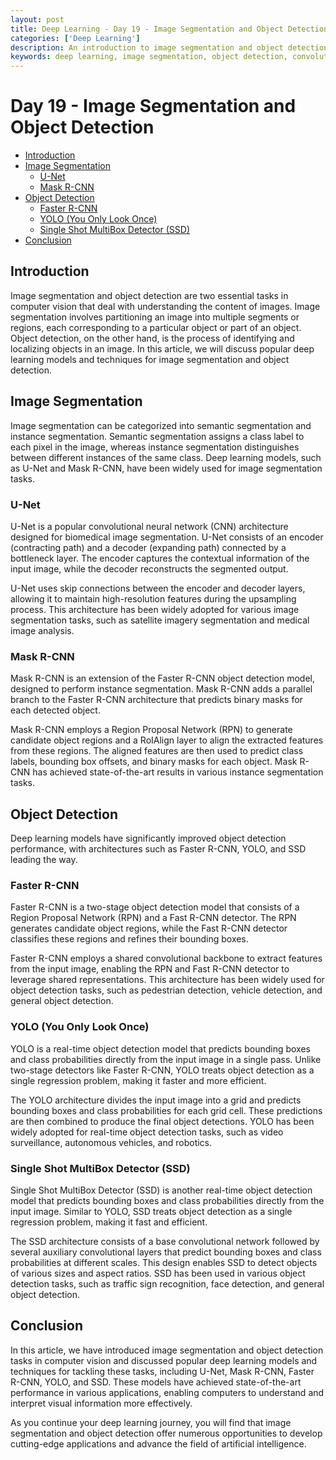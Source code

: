 ```yaml
---
layout: post
title: Deep Learning - Day 19 - Image Segmentation and Object Detection
categories: ['Deep Learning']
description: An introduction to image segmentation and object detection with deep learning, including popular models and techniques for tackling these tasks.
keywords: deep learning, image segmentation, object detection, convolutional neural networks, CNN, U-Net, Mask R-CNN, YOLO, SSD, Faster R-CNN
---
```

# Day 19 - Image Segmentation and Object Detection

- [Introduction](#introduction)
- [Image Segmentation](#image-segmentation)
  - [U-Net](#u-net)
  - [Mask R-CNN](#mask-r-cnn)
- [Object Detection](#object-detection)
  - [Faster R-CNN](#faster-r-cnn)
  - [YOLO (You Only Look Once)](#yolo-you-only-look-once)
  - [Single Shot MultiBox Detector (SSD)](#single-shot-multibox-detector-ssd)
- [Conclusion](#conclusion)

## Introduction

Image segmentation and object detection are two essential tasks in computer vision that deal with understanding the content of images. Image segmentation involves partitioning an image into multiple segments or regions, each corresponding to a particular object or part of an object. Object detection, on the other hand, is the process of identifying and localizing objects in an image. In this article, we will discuss popular deep learning models and techniques for image segmentation and object detection.

## Image Segmentation

Image segmentation can be categorized into semantic segmentation and instance segmentation. Semantic segmentation assigns a class label to each pixel in the image, whereas instance segmentation distinguishes between different instances of the same class. Deep learning models, such as U-Net and Mask R-CNN, have been widely used for image segmentation tasks.

### U-Net

U-Net is a popular convolutional neural network (CNN) architecture designed for biomedical image segmentation. U-Net consists of an encoder (contracting path) and a decoder (expanding path) connected by a bottleneck layer. The encoder captures the contextual information of the input image, while the decoder reconstructs the segmented output.

U-Net uses skip connections between the encoder and decoder layers, allowing it to maintain high-resolution features during the upsampling process. This architecture has been widely adopted for various image segmentation tasks, such as satellite imagery segmentation and medical image analysis.

### Mask R-CNN

Mask R-CNN is an extension of the Faster R-CNN object detection model, designed to perform instance segmentation. Mask R-CNN adds a parallel branch to the Faster R-CNN architecture that predicts binary masks for each detected object.

Mask R-CNN employs a Region Proposal Network (RPN) to generate candidate object regions and a RoIAlign layer to align the extracted features from these regions. The aligned features are then used to predict class labels, bounding box offsets, and binary masks for each object. Mask R-CNN has achieved state-of-the-art results in various instance segmentation tasks.

## Object Detection

Deep learning models have significantly improved object detection performance, with architectures such as Faster R-CNN, YOLO, and SSD leading the way.

### Faster R-CNN

Faster R-CNN is a two-stage object detection model that consists of a Region Proposal Network (RPN) and a Fast R-CNN detector. The RPN generates candidate object regions, while the Fast R-CNN detector classifies these regions and refines their bounding boxes.

Faster R-CNN employs a shared convolutional backbone to extract features from the input image, enabling the RPN and Fast R-CNN detector to leverage shared representations. This architecture has been widely used for object detection tasks, such as pedestrian detection, vehicle detection, and general object detection.

### YOLO (You Only Look Once)

YOLO is a real-time object detection model that predicts bounding boxes and class probabilities directly from the input image in a single pass. Unlike two-stage detectors like Faster R-CNN, YOLO treats object detection as a single regression problem, making it faster and more efficient.

The YOLO architecture divides the input image into a grid and predicts bounding boxes and class probabilities for each grid cell. These predictions are then combined to produce the final object detections. YOLO has been widely adopted for real-time object detection tasks, such as video surveillance, autonomous vehicles, and robotics.

### Single Shot MultiBox Detector (SSD)

Single Shot MultiBox Detector (SSD) is another real-time object detection model that predicts bounding boxes and class probabilities directly from the input image. Similar to YOLO, SSD treats object detection as a single regression problem, making it fast and efficient.

The SSD architecture consists of a base convolutional network followed by several auxiliary convolutional layers that predict bounding boxes and class probabilities at different scales. This design enables SSD to detect objects of various sizes and aspect ratios. SSD has been used in various object detection tasks, such as traffic sign recognition, face detection, and general object detection.

## Conclusion

In this article, we have introduced image segmentation and object detection tasks in computer vision and discussed popular deep learning models and techniques for tackling these tasks, including U-Net, Mask R-CNN, Faster R-CNN, YOLO, and SSD. These models have achieved state-of-the-art performance in various applications, enabling computers to understand and interpret visual information more effectively.

As you continue your deep learning journey, you will find that image segmentation and object detection offer numerous opportunities to develop cutting-edge applications and advance the field of artificial intelligence.
